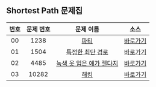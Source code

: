 ## Shortest Path 문제집

|번호|문제 번호|문제 이름|소스|
|:-:|:-:|:-:|:-:|
|00|1238|[파티](https://www.acmicpc.net/problem/1238)|[바로가기](../1238)
|01|1504|[특정한 최단 경로](https://www.acmicpc.net/problem/1504)|[바로가기](../1504)
|02|4485|[녹색 옷 입은 애가 젤다지](https://www.acmicpc.net/problem/4485)|[바로가기](../4485)
|03|10282|[해킹](https://www.acmicpc.net/problem/10282)|[바로가기](../10282)
